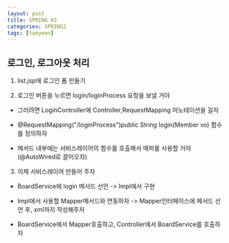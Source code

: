 ```yaml
---
layout: post
title: SPRING 03
categories: SPRING2
tags: [taeyeon]
---
```


## 로그인, 로그아웃 처리

1. list.jsp에 로그인 폼 만들기

2. 로그인 버튼을 누르면 login/loginProcess 요청을 보낼 거야

- 그러려면 LoginController에 Controller,RequestMapping 어노테이션을 걸자

- @RequestMapping("/loginProcess")public String login(Member vo) 함수를 정의하자

- 메서드 내부에는 서비스레이어의 함수를 호출해서 매퍼를 사용할 거야 (@AutoWired로 끌어오자)

3. 이제 서비스레이어 만들어 주자

- BoardService에 login 메서드 선언 -> Impl에서 구현

- Impl에서 사용할 Mapper메서드와 연동하자 -> Mapper인터페이스에 메서드 선언 후, xml까지 작성해주자

- BoardService에서 Mapper호출하고, Controller에서 BoardService를 호출하자














